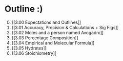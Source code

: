 # Outline :)

0. [[3.00 Expectations and Outlines]]
1. [[3.01 Accuracy, Precision & Calculations + Sig Figs]]
2. [[3.02 Moles and a person named Avogadro]]
3. [[3.03 Percentage Composition]]
4. [[3.04 Empirical and Molecular Formula]]
5. [[3.05 Hydrates]]
6. [[3.06 Stoichiometry]]